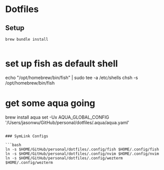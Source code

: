 # Dotfiles

## Setup

`brew bundle install`

```bash
```
# set up fish as default shell
echo "/opt/homebrew/bin/fish" | sudo tee -a /etc/shells
chsh -s /opt/homebrew/bin/fish

# get some aqua going
brew install aqua
set -Ux AQUA_GLOBAL_CONFIG '/Users/jasonwu/GitHub/personal/dotfiles/.aqua/aqua.yaml'
```

### SymLink Configs

```bash
ln -s $HOME/GitHub/personal/dotfiles/.config/fish $HOME/.config/fish
ln -s $HOME/GitHub/personal/dotfiles/.config/nvim $HOME/.config/nvim
ln -s $HOME/GitHub/personal/dotfiles/.config/wezterm $HOME/.config/wezterm
```

